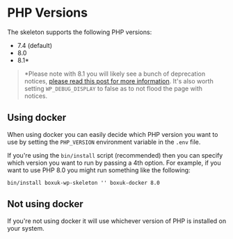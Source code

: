 # PHP Versions

The skeleton supports the following PHP versions:

* 7.4 (default)
* 8.0
* 8.1*

> *Please note with 8.1 you will likely see a bunch of deprecation notices, [please read this post for more information](https://make.wordpress.org/core/2022/01/10/wordpress-5-9-and-php-8-0-8-1/).
> It's also worth setting `WP_DEBUG_DISPLAY` to false as to not flood the page with notices.

## Using docker

When using docker you can easily decide which PHP version you want to use by setting the `PHP_VERSION` environment variable in the `.env` file.

If you're using the `bin/install` script (recommended) then you can specify which version you want to run by passing a 4th option.
For example, if you want to use PHP 8.0 you might run something like the following:

`bin/install boxuk-wp-skeleton '' boxuk-docker 8.0`

## Not using docker

If you're not using docker it will use whichever version of PHP is installed on your system.
